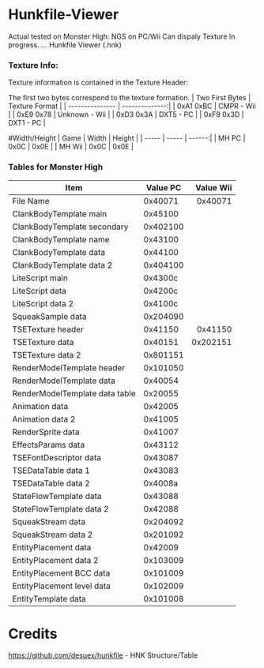 # Hunkfile-Viewer
Actual tested on Monster High: NGS on PC/Wii
Can dispaly Texture
In progress.....
Hunkfile Viewer (.hnk)

### Texture Info:
Texture information is contained in the Texture Header:

The first two bytes correspond to the texture formation.
| Two First Bytes | Texture Format |
| --------------- | --------------:|
| 0xA1 0xBC | CMPR - Wii |
| 0xE9 0x78 | Unknown - Wii |
| 0xD3 0x3A | DXT5 - PC |
| 0xF9 0x3D | DXT1 - PC |

#Width/Height
| Game | Width | Height |
| ----- | ----- | ------:|
| MH PC | 0x0C | 0x0E |
| MH Wii | 0x0C | 0x0E |


### Tables for Monster High

| Item      | Value PC | Value Wii |
| --------- | -------- |----------:|
| File Name | 0x40071 | 0x40071 |
| ClankBodyTemplate main | 0x45100 |
| ClankBodyTemplate secondary| 0x402100 |
| ClankBodyTemplate name | 0x43100 |
| ClankBodyTemplate data | 0x44100 |
| ClankBodyTemplate data 2 | 0x404100 |
| LiteScript main | 0x4300c |
| LiteScript data | 0x4200c |
| LiteScript data 2 | 0x4100c |
| SqueakSample data | 0x204090 |
| TSETexture header | 0x41150 | 0x41150 |
| TSETexture data | 0x40151 | 0x202151 |
| TSETexture data 2 | 0x801151 |
| RenderModelTemplate header | 0x101050 |
| RenderModelTemplate data | 0x40054 |
| RenderModelTemplate data table | 0x20055 |
| Animation data | 0x42005 |
| Animation data 2 | 0x41005 |
| RenderSprite data | 0x41007 |
| EffectsParams data | 0x43112 |
| TSEFontDescriptor data | 0x43087 |
| TSEDataTable data 1 | 0x43083 |
| TSEDataTable data 2 | 0x4008a |
| StateFlowTemplate data | 0x43088 |
| StateFlowTemplate data 2 | 0x42088 |
| SqueakStream data | 0x204092 |
| SqueakStream data 2 | 0x201092 |
| EntityPlacement data | 0x42009 |
| EntityPlacement data 2 | 0x103009 |
| EntityPlacement BCC data | 0x101009 |
| EntityPlacement level data | 0x102009 |
| EntityTemplate data | 0x101008 |

# Credits
<https://github.com/desuex/hunkfile> - HNK Structure/Table
